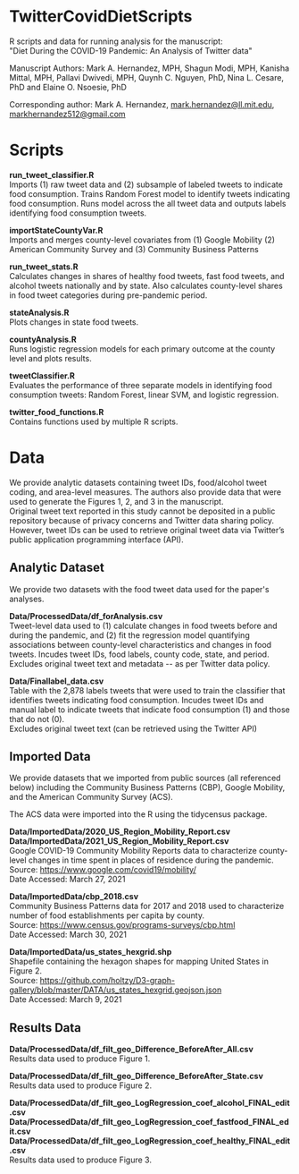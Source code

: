 # TwitterCovidDietScripts
 R scripts and data for running analysis for the manuscript:<br />
 "Diet During the COVID-19 Pandemic: An Analysis of Twitter data"
 
 Manuscript Authors: Mark A. Hernandez, MPH,  Shagun Modi, MPH,  Kanisha Mittal, MPH,  Pallavi Dwivedi, MPH,  Quynh C. Nguyen, PhD,  Nina L. Cesare, PhD and Elaine O. Nsoesie, PhD
 
 Corresponding author: Mark A. Hernandez, mark.hernandez@ll.mit.edu, markhernandez512@gmail.com


# Scripts

**run_tweet_classifier.R** <br />
Imports (1) raw tweet data and (2) subsample of labeled tweets to indicate food consumption. 
Trains Random Forest model to identify tweets indicating food consumption. Runs model across the all tweet data and outputs labels identifying food consumption tweets.

**importStateCountyVar.R** <br />
Imports and merges county-level covariates from (1) Google Mobility (2) American Community Survey and (3) Community Business Patterns

**run_tweet_stats.R** <br />
Calculates changes in shares of healthy food tweets, fast food tweets, and alcohol tweets nationally and by state. Also calculates county-level shares in food tweet categories during pre-pandemic period.

**stateAnalysis.R** <br />
Plots changes in state food tweets.

**countyAnalysis.R** <br />
Runs logistic regression models for each primary outcome at the county level and plots results.

**tweetClassifier.R** <br />
Evaluates the performance of three separate models in identifying food consumption tweets: Random Forest, linear SVM, and logistic regression.

**twitter_food_functions.R** <br />
Contains functions used by multiple R scripts.



# Data

We provide analytic datasets containing tweet IDs, food/alcohol tweet coding, and area-level measures. 
The authors also provide data that were used to generate the Figures 1, 2, and 3 in the manuscript.<br />
Original tweet text reported in this study cannot be deposited in a public repository because of privacy concerns and Twitter data sharing policy. 
However, tweet IDs can be used to retrieve original tweet data via Twitter’s public application programming interface (API). 


## Analytic Dataset

We provide two datasets with the food tweet data used for the paper's analyses.

**Data/ProcessedData/df_forAnalysis.csv** <br />
Tweet-level data used to (1) calculate changes in food tweets before and during the pandemic, and (2) fit the regression model quantifying associations between county-level characteristics and changes in food tweets.
Incudes tweet IDs, food labels, county code, state, and period. 
Excludes original tweet text and metadata -- as per Twitter data policy.

**Data/Finallabel_data.csv** <br />
Table with the 2,878 labels tweets that were used to train the classifier that identifies tweets indicating food consumption. 
Incudes tweet IDs and manual label to indicate tweets that indicate food consumption (1) and those that do not (0). <br />
Excludes original tweet text (can be retrieved using the Twitter API)

## Imported Data

We provide datasets that we imported from public sources (all referenced below) including the Community Business Patterns (CBP), Google Mobility, and the American Community Survey (ACS).

The ACS data were imported into the R using the tidycensus package.

**Data/ImportedData/2020_US_Region_Mobility_Report.csv** <br />
**Data/ImportedData/2021_US_Region_Mobility_Report.csv** <br />
Google COVID-19 Community Mobility Reports data to characterize county-level changes in time spent in places of residence during the pandemic.<br />
Source: https://www.google.com/covid19/mobility/<br />
Date Accessed: March 27, 2021

**Data/ImportedData/cbp_2018.csv** <br />
Community Business Patterns data for 2017 and 2018 used to characterize number of food establishments per capita by county.<br />
Source: https://www.census.gov/programs-surveys/cbp.html<br />
Date Accessed: March 30, 2021

**Data/ImportedData/us_states_hexgrid.shp** <br />
Shapefile containing the hexagon shapes for mapping United States in Figure 2.<br />
Source: https://github.com/holtzy/D3-graph-gallery/blob/master/DATA/us_states_hexgrid.geojson.json<br />
Date Accessed: March 9, 2021


## Results Data

**Data/ProcessedData/df_filt_geo_Difference_BeforeAfter_All.csv** <br />
Results data used to produce Figure 1.

**Data/ProcessedData/df_filt_geo_Difference_BeforeAfter_State.csv** <br />
Results data used to produce Figure 2.

**Data/ProcessedData/df_filt_geo_LogRegression_coef_alcohol_FINAL_edit.csv** <br />
**Data/ProcessedData/df_filt_geo_LogRegression_coef_fastfood_FINAL_edit.csv** <br />
**Data/ProcessedData/df_filt_geo_LogRegression_coef_healthy_FINAL_edit.csv** <br />
Results data used to produce Figure 3.